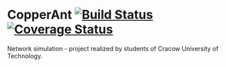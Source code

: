 CopperAnt    [![Build Status](https://travis-ci.org/Teleinformatyka/CopperAnt.svg?branch=master)](https://travis-ci.org/Teleinformatyka/CopperAnt)         [![Coverage Status](https://img.shields.io/coveralls/Teleinformatyka/CopperAnt.svg)](https://coveralls.io/r/Teleinformatyka/CopperAnt?branch=master)
=========

Network simulation - project realized by students of Cracow University of Technology. 

